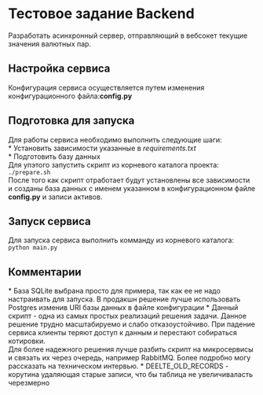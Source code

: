 # Тестовое задание Backend
Разработать асинхронный сервер, отправляющий в вебсокет текущие значения валютных пар.

<h2>Настройка сервиса</h2>
Конфигурация сервиса осуществляется путем изменения конфигурационного файла:<b>config.py</b> <br>

<h2>Подготовка для запуска</h2>
Для работы сервиса необходимо выполнить следующие шаги:<br>
* Установить зависимости указанные в <i>requirements.txt</i><br> 
* Подготовить базу данных<br>
Для упэтого запустить скрипт из корневого каталога проекта:<br>
<code>./prepare.sh</code> <br>
После того как скрипт отработает будут установлены все зависимости и созданы база данных с именем 
указанном в 
конфигурационном файле <b>config.py</b> и записи активов.

<h2>Запуск сервиса</h2>
Для запуска сервиса выполнить комманду из корневого каталога:<br>
<code>python main.py</code> <br>

<h2>Комментарии</h2>
* База SQLite выбрана просто для примера, так как ее не надо настраивать для запуска. В продакшн решение
лучше использовать Postgres изменив URI базы данных в файле конфигурации
* Данный скрипт - одна из самых простых реализаций решения задачи. Данное решение трудно масштабируемо
и слабо отказоустойчиво. При падение сервиса клиенты теряют доступ к данным и перестают
собираться котировки.<br>
Для более надежного решения лучше разбить скрипт на микросервисы и связать их через очередь, например
RabbitMQ. Более подробно могу рассказать на техническом интервью.
* DEELTE_OLD_RECORDS - корутина удаляющая старые записи, что бы таблица не увеличиваласть черезмерно